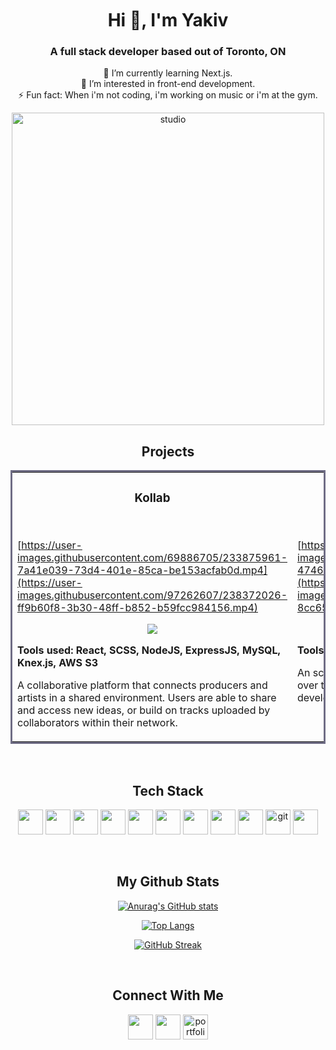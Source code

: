 <div align="center">

</br>
</br>


</br>
<h1>Hi 👋, I'm Yakiv </h1>
<h3>A full stack developer based out of Toronto, ON</h3>

🔭 I’m currently learning Next.js.   
🌱 I’m interested in front-end development.               
⚡ Fun fact: When i'm not coding, i'm working on music or i'm at the gym.

<div align="center">
  <img src="https://user-images.githubusercontent.com/97262607/238376582-909de8cd-68fd-44cf-93e2-c5a27b4e2afe.jpg" alt="studio" width="500px"/>
</div>

<h2 align="center">Projects</h2>
<table bordercolor="#6f6d85">
  <tr>
    <td width="50%" valign="top">
      <h3 align="center">Kollab</h3>
        <br>

[https://user-images.githubusercontent.com/69886705/233875961-7a41e039-73d4-401e-85ca-be153acfab0d.mp4](https://user-images.githubusercontent.com/97262607/238372026-ff9b60f8-3b30-48ff-b852-b59fcc984156.mp4)


  <p align="center">
  <a href="https://github.com/yakiv-k/inStock" target="_blank">
    <img src="https://img.shields.io/badge/Code-black?style=for-the-badge&logo=github">
  </a>  
  </p>
  <p><strong>Tools used: React, SCSS, NodeJS, ExpressJS, MySQL, Knex.js, AWS S3</strong></p>
  <p>A collaborative platform that connects producers and artists in a shared environment. Users are able to share and access new ideas, or build on tracks uploaded by collaborators within their network.
</p>
    </td>
<td width="50%" valign="top">
      <h3 align="center">inStock</h3>
        <br>

[https://user-images.githubusercontent.com/69886705/233861777-47462dfc-95a2-434c-9c90-0d9685de099e.mov](https://user-images.githubusercontent.com/97262607/238372042-8cc654b3-a332-419a-bf6a-8e0ed12b0a73.mp4)


  <p align="center">
  <a href="https://github.com/yakiv-k/inStock" target="_blank">
    <img src="https://img.shields.io/badge/Code-black?style=for-the-badge&logo=github">
  </a>  
  </p>
 <p><strong>Tools used: React, SCSS, NodeJS, ExpressJS</strong></p>
 <p>An scalable inventory management system developed over the course of 5 days with the help of two other developers.</p>
    </td>
  </tr>
  
  
</table>
</br>

## Tech Stack
<p>     
            <img src="https://cdn.jsdelivr.net/gh/devicons/devicon/icons/html5/html5-plain-wordmark.svg" width="40" height="40"/> 
            <img src="https://cdn.jsdelivr.net/gh/devicons/devicon/icons/css3/css3-plain-wordmark.svg" width="40" height="40" />
            <img src="https://cdn.jsdelivr.net/gh/devicons/devicon/icons/sass/sass-original.svg" width="40" height="40" /> 
            <img src="https://cdn.jsdelivr.net/gh/devicons/devicon/icons/javascript/javascript-plain.svg" width="40" height="40"/> 
            <img src="https://cdn.jsdelivr.net/gh/devicons/devicon/icons/typescript/typescript-plain.svg" width="40" height="40"/>   
            <img src="https://cdn.jsdelivr.net/gh/devicons/devicon/icons/react/react-original-wordmark.svg"  width="40" height="40" /> 
            <img src="https://cdn.jsdelivr.net/gh/devicons/devicon/icons/nextjs/nextjs-original.svg" width="40" height="40" />
            <img src="https://cdn.jsdelivr.net/gh/devicons/devicon/icons/nodejs/nodejs-plain-wordmark.svg" width="40" height="40" /> 
            <img src="https://cdn.jsdelivr.net/gh/devicons/devicon/icons/express/express-original.svg" width="40" height="40"/>
            <img src="https://www.vectorlogo.zone/logos/git-scm/git-scm-icon.svg" alt="git" width="40" height="40" />  
            <img src="https://cdn.jsdelivr.net/gh/devicons/devicon/icons/npm/npm-original-wordmark.svg" width="40" height="40" />              
 </p>
</br>
        
</r>

## My Github Stats
[![Anurag's GitHub stats](https://github-readme-stats.vercel.app/api?username=yakiv-k&show_icons=true&theme=nord)]([https://github.com/yakiv-k])

[![Top Langs](https://github-readme-stats.vercel.app/api/top-langs/?username=yakiv-k&layout=compact&theme=nord)]([https://github.com/anuraghazra/github-readme-stats](https://github.com/yakiv-k))

[![GitHub Streak](https://github-readme-streak-stats.herokuapp.com/?user=yakiv-k&theme=nord)]([https://github.com/yakiv-k])

</br>

## Connect With Me

<p >
<a href="hhttps://www.linkedin.com/in/yakiv-k/" target="blank"><img align="center" src="https://cdn.jsdelivr.net/gh/devicons/devicon/icons/linkedin/linkedin-original.svg"  width="40" height="40" /></a>
<a href="https://www.instagram.com/yakiv.yyz/" target="blank"><img align="center" src="https://raw.githubusercontent.com/rahuldkjain/github-profile-readme-generator/master/src/images/icons/Social/instagram.svg" alt="" height="40" width="40" /></a>
<a href="https://www.yakivkalinichenko.com/
" target="blank"><img align="center" src="https://www.svgrepo.com/show/144579/browser.svg" alt="portfolio" height="40" width="40" /></a>
</p>
          

  </div>

